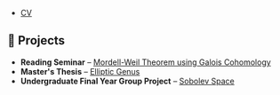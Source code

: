 
- [CV](CV_Nowshad.pdf)
 
## 📂 Projects

- **Reading Seminar** – [Mordell-Weil Theorem using Galois Cohomology](Mordell-Weil.pdf)
- **Master's Thesis** – [Elliptic Genus](elliptic_genus__Colored_version_.pdf)
- **Undergraduate Final Year Group Project** – [Sobolev Space](Sobolev.pdf)
